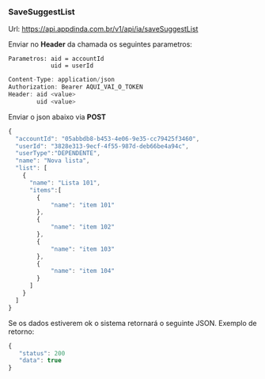 
### SaveSuggestList
Url: https://api.appdinda.com.br/v1/api/ia/saveSuggestList

Enviar no **Header** da chamada os seguintes parametros:

    Parametros: aid = accountId
                uid = userId
```javascript {.line-numbers}
Content-Type: application/json
Authorization: Bearer AQUI_VAI_O_TOKEN
Header: aid <value>
        uid <value>  
```

Enviar o json abaixo via **POST** 
```javascript {.line-numbers}
{
  "accountId": "05abbdb8-b453-4e06-9e35-cc79425f3460",
  "userId": "3828e313-9ecf-4f55-987d-deb66be4a94c",
  "userType":"DEPENDENTE",
  "name": "Nova lista",  
  "list": [     
    {          
      "name": "Lista 101",
      "items":[
        {
            "name": "item 101"
        },
        {
            "name": "item 102"
        },
        {
            "name": "item 103"
        },
        {
            "name": "item 104"
        }
      ]
    } 
  ]
}
```
 

Se os dados estiverem ok o sistema retornará o seguinte JSON.
Exemplo de retorno:
```javascript {.line-numbers}
{
   "status": 200
   "data": true
}
```
 
